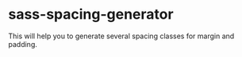 # sass-spacing-generator
This will help you to generate several spacing classes for margin and padding.
